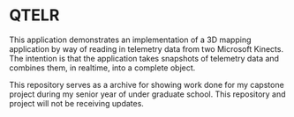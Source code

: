 # QTELR
This application demonstrates an implementation of a 3D mapping application by way of reading in telemetry data from two Microsoft Kinects. The intention is that the application takes snapshots of telemetry data and combines them, in realtime, into a complete object.

This repository serves as a archive for showing work done for my capstone project during my senior year of under graduate school.
This repository and project will not be receiving updates.
